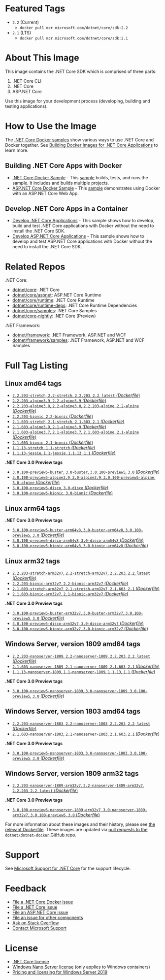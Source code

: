 # Featured Tags

* `2.2` (Current)
  * `docker pull mcr.microsoft.com/dotnet/core/sdk:2.2`
* `2.1` (LTS)
  * `docker pull mcr.microsoft.com/dotnet/core/sdk:2.1`

# About This Image

This image contains the .NET Core SDK which is comprised of three parts:

1. .NET Core CLI
1. .NET Core
1. ASP.NET Core

Use this image for your development process (developing, building and testing applications).

# How to Use the Image

The [.NET Core Docker samples](https://github.com/dotnet/dotnet-docker/blob/master/samples/README.md) show various ways to use .NET Core and Docker together. See [Building Docker Images for .NET Core Applications](https://docs.microsoft.com/dotnet/core/docker/building-net-docker-images) to learn more.

## Building .NET Core Apps with Docker

* [.NET Core Docker Sample](https://github.com/dotnet/dotnet-docker/blob/master/samples/dotnetapp/README.md) - This [sample](https://github.com/dotnet/dotnet-docker/blob/master/samples/dotnetapp/Dockerfile) builds, tests, and runs the sample. It includes and builds multiple projects.
* [ASP.NET Core Docker Sample](https://github.com/dotnet/dotnet-docker/blob/master/samples/aspnetapp/README.md) - This [sample](https://github.com/dotnet/dotnet-docker/blob/master/samples/aspnetapp/Dockerfile) demonstrates using Docker with an ASP.NET Core Web App.

## Develop .NET Core Apps in a Container

* [Develop .NET Core Applications](https://github.com/dotnet/dotnet-docker/blob/master/samples/dotnetapp/dotnet-docker-dev-in-container.md) - This sample shows how to develop, build and test .NET Core applications with Docker without the need to install the .NET Core SDK.
* [Develop ASP.NET Core Applications](https://github.com/dotnet/dotnet-docker/blob/master/samples/aspnetapp/aspnet-docker-dev-in-container.md) - This sample shows how to develop and test ASP.NET Core applications with Docker without the need to install the .NET Core SDK.

# Related Repos

.NET Core:

* [dotnet/core](https://hub.docker.com/_/microsoft-dotnet-core/): .NET Core
* [dotnet/core/aspnet](https://hub.docker.com/_/microsoft-dotnet-core-aspnet/): ASP.NET Core Runtime
* [dotnet/core/runtime](https://hub.docker.com/_/microsoft-dotnet-core-runtime/): .NET Core Runtime
* [dotnet/core/runtime-deps](https://hub.docker.com/_/microsoft-dotnet-core-runtime-deps/): .NET Core Runtime Dependencies
* [dotnet/core/samples](https://hub.docker.com/_/microsoft-dotnet-core-samples/): .NET Core Samples
* [dotnet/core-nightly](https://hub.docker.com/_/microsoft-dotnet-core-nightly/): .NET Core (Preview)

.NET Framework:

* [dotnet/framework](https://hub.docker.com/_/microsoft-dotnet-framework/): .NET Framework, ASP.NET and WCF
* [dotnet/framework/samples](https://hub.docker.com/_/microsoft-dotnet-framework-samples/): .NET Framework, ASP.NET and WCF Samples

# Full Tag Listing

## Linux amd64 tags

- [`2.2.203-stretch`, `2.2-stretch`, `2.2.203`, `2.2`, `latest` (*Dockerfile*)](https://github.com/dotnet/dotnet-docker/blob/master/2.2/sdk/stretch/amd64/Dockerfile)
- [`2.2.203-alpine3.9`, `2.2-alpine3.9` (*Dockerfile*)](https://github.com/dotnet/dotnet-docker/blob/master/2.2/sdk/alpine3.9/amd64/Dockerfile)
- [`2.2.203-alpine3.8`, `2.2-alpine3.8`, `2.2.203-alpine`, `2.2-alpine` (*Dockerfile*)](https://github.com/dotnet/dotnet-docker/blob/master/2.2/sdk/alpine3.8/amd64/Dockerfile)
- [`2.2.203-bionic`, `2.2-bionic` (*Dockerfile*)](https://github.com/dotnet/dotnet-docker/blob/master/2.2/sdk/bionic/amd64/Dockerfile)
- [`2.1.603-stretch`, `2.1-stretch`, `2.1.603`, `2.1` (*Dockerfile*)](https://github.com/dotnet/dotnet-docker/blob/master/2.1/sdk/stretch/amd64/Dockerfile)
- [`2.1.603-alpine3.9`, `2.1-alpine3.9` (*Dockerfile*)](https://github.com/dotnet/dotnet-docker/blob/master/2.1/sdk/alpine3.9/amd64/Dockerfile)
- [`2.1.603-alpine3.7`, `2.1-alpine3.7`, `2.1.603-alpine`, `2.1-alpine` (*Dockerfile*)](https://github.com/dotnet/dotnet-docker/blob/master/2.1/sdk/alpine3.7/amd64/Dockerfile)
- [`2.1.603-bionic`, `2.1-bionic` (*Dockerfile*)](https://github.com/dotnet/dotnet-docker/blob/master/2.1/sdk/bionic/amd64/Dockerfile)
- [`1.1.13-stretch`, `1.1-stretch` (*Dockerfile*)](https://github.com/dotnet/dotnet-docker/blob/master/1.1/sdk/stretch/amd64/Dockerfile)
- [`1.1.13-jessie`, `1.1-jessie`, `1.1.13`, `1.1` (*Dockerfile*)](https://github.com/dotnet/dotnet-docker/blob/master/1.1/sdk/jessie/amd64/Dockerfile)

**.NET Core 3.0 Preview tags**

- [`3.0.100-preview5-buster`, `3.0-buster`, `3.0.100-preview5`, `3.0` (*Dockerfile*)](https://github.com/dotnet/dotnet-docker/blob/master/3.0/sdk/buster/amd64/Dockerfile)
- [`3.0.100-preview5-alpine3.9`, `3.0-alpine3.9`, `3.0.100-preview5-alpine`, `3.0-alpine` (*Dockerfile*)](https://github.com/dotnet/dotnet-docker/blob/master/3.0/sdk/alpine3.9/amd64/Dockerfile)
- [`3.0.100-preview5-disco`, `3.0-disco` (*Dockerfile*)](https://github.com/dotnet/dotnet-docker/blob/master/3.0/sdk/disco/amd64/Dockerfile)
- [`3.0.100-preview5-bionic`, `3.0-bionic` (*Dockerfile*)](https://github.com/dotnet/dotnet-docker/blob/master/3.0/sdk/bionic/amd64/Dockerfile)

## Linux arm64 tags

**.NET Core 3.0 Preview tags**

- [`3.0.100-preview5-buster-arm64v8`, `3.0-buster-arm64v8`, `3.0.100-preview5`, `3.0` (*Dockerfile*)](https://github.com/dotnet/dotnet-docker/blob/master/3.0/sdk/buster/arm64v8/Dockerfile)
- [`3.0.100-preview5-disco-arm64v8`, `3.0-disco-arm64v8` (*Dockerfile*)](https://github.com/dotnet/dotnet-docker/blob/master/3.0/sdk/disco/arm64v8/Dockerfile)
- [`3.0.100-preview5-bionic-arm64v8`, `3.0-bionic-arm64v8` (*Dockerfile*)](https://github.com/dotnet/dotnet-docker/blob/master/3.0/sdk/bionic/arm64v8/Dockerfile)

## Linux arm32 tags

- [`2.2.203-stretch-arm32v7`, `2.2-stretch-arm32v7`, `2.2.203`, `2.2`, `latest` (*Dockerfile*)](https://github.com/dotnet/dotnet-docker/blob/master/2.2/sdk/stretch/arm32v7/Dockerfile)
- [`2.2.203-bionic-arm32v7`, `2.2-bionic-arm32v7` (*Dockerfile*)](https://github.com/dotnet/dotnet-docker/blob/master/2.2/sdk/bionic/arm32v7/Dockerfile)
- [`2.1.603-stretch-arm32v7`, `2.1-stretch-arm32v7`, `2.1.603`, `2.1` (*Dockerfile*)](https://github.com/dotnet/dotnet-docker/blob/master/2.1/sdk/stretch/arm32v7/Dockerfile)
- [`2.1.603-bionic-arm32v7`, `2.1-bionic-arm32v7` (*Dockerfile*)](https://github.com/dotnet/dotnet-docker/blob/master/2.1/sdk/bionic/arm32v7/Dockerfile)

**.NET Core 3.0 Preview tags**

- [`3.0.100-preview5-buster-arm32v7`, `3.0-buster-arm32v7`, `3.0.100-preview5`, `3.0` (*Dockerfile*)](https://github.com/dotnet/dotnet-docker/blob/master/3.0/sdk/buster/arm32v7/Dockerfile)
- [`3.0.100-preview5-disco-arm32v7`, `3.0-disco-arm32v7` (*Dockerfile*)](https://github.com/dotnet/dotnet-docker/blob/master/3.0/sdk/disco/arm32v7/Dockerfile)
- [`3.0.100-preview5-bionic-arm32v7`, `3.0-bionic-arm32v7` (*Dockerfile*)](https://github.com/dotnet/dotnet-docker/blob/master/3.0/sdk/bionic/arm32v7/Dockerfile)

## Windows Server, version 1809 amd64 tags

- [`2.2.203-nanoserver-1809`, `2.2-nanoserver-1809`, `2.2.203`, `2.2`, `latest` (*Dockerfile*)](https://github.com/dotnet/dotnet-docker/blob/master/2.2/sdk/nanoserver-1809/amd64/Dockerfile)
- [`2.1.603-nanoserver-1809`, `2.1-nanoserver-1809`, `2.1.603`, `2.1` (*Dockerfile*)](https://github.com/dotnet/dotnet-docker/blob/master/2.1/sdk/nanoserver-1809/amd64/Dockerfile)
- [`1.1.13-nanoserver-1809`, `1.1-nanoserver-1809`, `1.1.13`, `1.1` (*Dockerfile*)](https://github.com/dotnet/dotnet-docker/blob/master/1.1/sdk/nanoserver-1809/amd64/Dockerfile)

**.NET Core 3.0 Preview tags**

- [`3.0.100-preview5-nanoserver-1809`, `3.0-nanoserver-1809`, `3.0.100-preview5`, `3.0` (*Dockerfile*)](https://github.com/dotnet/dotnet-docker/blob/master/3.0/sdk/nanoserver-1809/amd64/Dockerfile)

## Windows Server, version 1803 amd64 tags

- [`2.2.203-nanoserver-1803`, `2.2-nanoserver-1803`, `2.2.203`, `2.2`, `latest` (*Dockerfile*)](https://github.com/dotnet/dotnet-docker/blob/master/2.2/sdk/nanoserver-1803/amd64/Dockerfile)
- [`2.1.603-nanoserver-1803`, `2.1-nanoserver-1803`, `2.1.603`, `2.1` (*Dockerfile*)](https://github.com/dotnet/dotnet-docker/blob/master/2.1/sdk/nanoserver-1803/amd64/Dockerfile)

**.NET Core 3.0 Preview tags**

- [`3.0.100-preview5-nanoserver-1803`, `3.0-nanoserver-1803`, `3.0.100-preview5`, `3.0` (*Dockerfile*)](https://github.com/dotnet/dotnet-docker/blob/master/3.0/sdk/nanoserver-1803/amd64/Dockerfile)

## Windows Server, version 1809 arm32 tags

- [`2.2.203-nanoserver-1809-arm32v7`, `2.2-nanoserver-1809-arm32v7`, `2.2.203`, `2.2`, `latest` (*Dockerfile*)](https://github.com/dotnet/dotnet-docker/blob/master/2.2/sdk/nanoserver-1809/arm32v7/Dockerfile)

**.NET Core 3.0 Preview tags**

- [`3.0.100-preview5-nanoserver-1809-arm32v7`, `3.0-nanoserver-1809-arm32v7`, `3.0.100-preview5`, `3.0` (*Dockerfile*)](https://github.com/dotnet/dotnet-docker/blob/master/3.0/sdk/nanoserver-1809/arm32v7/Dockerfile)

For more information about these images and their history, please see [the relevant Dockerfile](https://github.com/dotnet/dotnet-docker/search?utf8=%E2%9C%93&q=FROM&type=Code). These images are updated via [pull requests to the `dotnet/dotnet-docker` GitHub repo](https://github.com/dotnet/dotnet-docker/pulls).

# Support

See [Microsoft Support for .NET Core](https://github.com/dotnet/core/blob/master/microsoft-support.md) for the support lifecycle.

# Feedback

* [File a .NET Core Docker issue](https://github.com/dotnet/dotnet-docker/issues)
* [File a .NET Core issue](https://github.com/dotnet/core/issues)
* [File an ASP.NET Core issue](https://github.com/aspnet/home/issues)
* [File an issue for other components](Documentation/core-repos.md)
* [Ask on Stack Overflow](https://stackoverflow.com/questions/tagged/.net-core)
* [Contact Microsoft Support](https://support.microsoft.com/contactus/)

# License

* [.NET Core license](https://github.com/dotnet/dotnet-docker/blob/master/LICENSE)
* [Windows Nano Server license](https://hub.docker.com/_/microsoft-windows-nanoserver/) (only applies to Windows containers)
* [Pricing and licensing for Windows Server 2019](https://www.microsoft.com/en-us/cloud-platform/windows-server-pricing)
